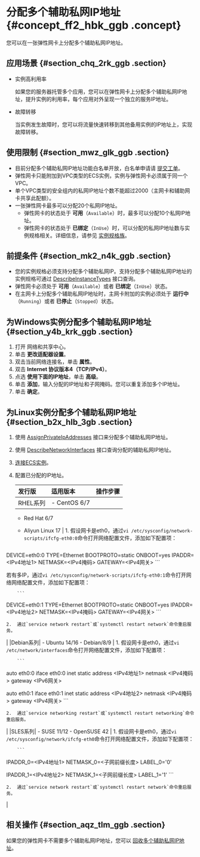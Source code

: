 # 分配多个辅助私网IP地址 {#concept_ff2_hbk_ggb .concept}

您可以在一张弹性网卡上分配多个辅助私网IP地址。

## 应用场景 {#section_chq_2rk_ggb .section}

-   实例高利用率

    如果您的服务器托管多个应用，您可以在弹性网卡上分配多个辅助私网IP地址，提升实例的利用率，每个应用对外呈现一个独立的服务IP地址。

-   故障转移

    当实例发生故障时，您可以将流量快速转移到其他备用实例的IP地址上，实现故障转移。


## 使用限制 {#section_mwz_glk_ggb .section}

-   目前分配多个辅助私网IP地址功能白名单开放，白名单申请请 [提交工单](https://selfservice.console.aliyun.com/ticket/createIndex.htm)。
-   弹性网卡只能附加到VPC类型的ECS实例，实例与弹性网卡必须属于同一个VPC。
-   单个VPC类型的安全组内的私网IP地址个数不能超过2000（主网卡和辅助网卡共享此配额）。
-   一张弹性网卡最多可以分配20个私网IP地址。
    -   弹性网卡的状态处于 **可用**（`Available`）时，最多可以分配10个私网IP地址。
    -   弹性网卡的状态处于 **已绑定**（`InUse`）时，可以分配的私网IP地址数与实例规格相关。详细信息，请参见 [实例规格族](../../../../../cn.zh-CN/产品简介/实例规格族.md#)。

## 前提条件 {#section_mk2_n4k_ggb .section}

-   您的实例规格必须支持分配多个辅助私网IP。支持分配多个辅助私网IP地址的实例规格可通过 [DescribeInstanceTypes](../../../../../cn.zh-CN/API参考/实例/DescribeInstanceTypes.md#) 接口查询。
-   弹性网卡必须处于 **可用**（`Available`）或者 **已绑定**（`InUse`）状态。
-   在主网卡上分配多个辅助私网IP地址时，主网卡附加的实例必须处于 **运行中**（`Running`）或者 **已停止**（`Stopped`）状态。

## 为Windows实例分配多个辅助私网IP地址 {#section_y4b_krk_ggb .section}

1.  打开 网络和共享中心。
2.  单击 **更改适配器设置**。
3.  双击当前网络连接名，单击 **属性**。
4.  双击 **Internet 协议版本4（TCP/IPv4）**。
5.  点选 **使用下面的IP地址**，单击 **高级**。
6.  单击 **添加**，输入分配的IP地址和子网掩码。您可以重复添加多个IP地址。
7.  单击 **确定**。

## 为Linux实例分配多个辅助私网IP地址 {#section_b2x_hlb_3gb .section}

1.  使用 [AssignPrivateIpAddresses](../../../../../cn.zh-CN/API参考/弹性网卡/AssignPrivateIpAddresses.md#) 接口来分配多个辅助私网IP地址。
2.  使用 [DescribeNetworkInterfaces](../../../../../cn.zh-CN/API参考/弹性网卡/DescribeNetworkInterfaces.md#) 接口查询分配的辅助私网IP地址。
3.  [连接ECS实例](cn.zh-CN/用户指南/连接实例/使用管理终端连接ECS实例.md#)。
4.  配置已分配的IP地址。

    |发行版|适用版本|操作步骤|
    |:--|:---|:---|
    |RHEL系列|     -   CentOS 6/7
    -   Red Hat 6/7
    -   Aliyun Linux 17
 |     1.  假设网卡是eth0，通过`vi /etc/sysconfig/network-scripts/ifcfg-eth0:0`命令打开网络配置文件，添加如下配置项：

        ```
DEVICE=eth0:0
TYPE=Ethernet
BOOTPROTO=static
ONBOOT=yes
IPADDR=<IPv4地址1>
NETMASK=<IPv4掩码>
GATEWAY=<IPv4网关>
        ```

若有多IP，通过`vi /etc/sysconfig/network-scripts/ifcfg-eth0:1`命令打开网络网络配置文件，添加如下配置项：

        ```
DEVICE=eth0:1
TYPE=Ethernet
BOOTPROTO=static
ONBOOT=yes
IPADDR=<IPv4地址2>
NETMASK=<IPv4掩码>
GATEWAY=<IPv4网关>
        ```

    2.  通过`service network restart`或`systemctl restart network`命令重启服务。
 |
    |Debian系列|     -   Ubuntu 14/16
    -   Debian/8/9
 |     1.  假设网卡是eth0，通过`vi /etc/network/interfaces`命令打开网络配置文件，添加如下配置项：

        ```
auto eth0:0
iface eth0:0 inet static
address <IPv4地址1>
netmask <IPv4掩码>
gateway <IPv6网关>

auto eth0:1
iface eth0:1 inet static
address  <IPv4地址2>
netmask <IPv4掩码>
gateway <IPv4网关>
        ```

    2.  通过`service networking restart`或`systemctl restart networking`命令重启服务。
 |
    |SLES系列|     -   SUSE 11/12
    -   OpenSUSE 42
 |     1.  假设网卡是eth0，通过`vi /etc/sysconfig/network/ifcfg-eth0`命令打开网络配置文件，添加如下配置项：

        ```
IPADDR_0=<IPv4地址1>
NETMASK_0=<子网前缀长度>
LABEL_0='0'

IPADDR_1=<IPv4地址2>
NETMASK_1=<子网前缀长度>
LABEL_1='1'
        ```

    2.  通过`service network restart`或`systemctl restart network`命令重启服务。
 |


## 相关操作 {#section_aqz_tlm_ggb .section}

如果您的弹性网卡不需要多个辅助私网IP地址，您可以 [回收多个辅助私网IP地址](cn.zh-CN/用户指南/弹性网卡/回收多个辅助私网IP地址.md#)。

